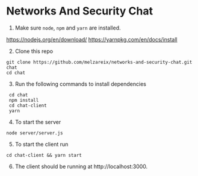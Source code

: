 # Networks And Security Chat

1. Make sure `node`, `npm` and `yarn` are installed.
  
  https://nodejs.org/en/download/
  https://yarnpkg.com/en/docs/install
  
2. Clone this repo 
```
git clone https://github.com/melzareix/networks-and-security-chat.git chat
cd chat
```

3. Run the following commands to install dependencies
```
 cd chat
 npm install
 cd chat-client
 yarn
 ```
 
4. To start the server
```
node server/server.js
```

5. To start the client run
```
cd chat-client && yarn start
```

6. The client should be running at http://localhost:3000.
